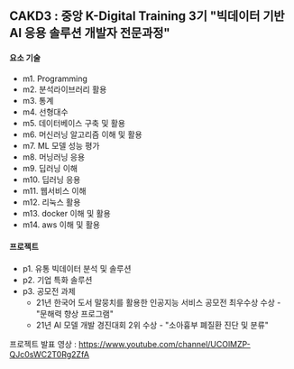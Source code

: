 ## CAKD3 : 중앙 K-Digital Training 3기 "빅데이터 기반 AI 응용 솔루션 개발자 전문과정" 

#### 요소 기술

- m1. Programming
- m2. 분석라이브러리 활용
- m3. 통계
- m4. 선형대수
- m5. 데이터베이스 구축 및 활용
- m6. 머신러닝 알고리즘 이해 및 활용
- m7. ML 모델 성능 평가
- m8. 머닝러닝 응용
- m9. 딥러닝 이해 
- m10. 딥러닝 응용
- m11. 웹서비스 이해
- m12. 리눅스 활용
- m13. docker 이해 및 활용
- m14. aws 이해 및 활용

#### 프로젝트

- p1. 유통 빅데이터 분석 및 솔루션
- p2. 기업 특화 솔루션
- p3. 공모전 과제
  - 21년 한국어 도서 말뭉치를 활용한 인공지능 서비스 공모전 최우수상 수상 - "문해력 향상 프로그램"
  - 21년 AI 모델 개발 경진대회 2위 수상 - "소아흉부 폐질환 진단 및 분류"

프로젝트 발표 영상 : https://www.youtube.com/channel/UCOlMZP-QJc0sWC2T0Rg2ZfA
